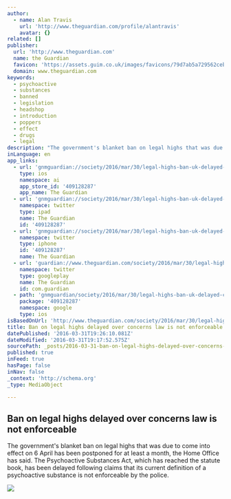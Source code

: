 ```yaml
---
author:
  - name: Alan Travis
    url: 'http://www.theguardian.com/profile/alantravis'
    avatar: {}
related: []
publisher:
  url: 'http://www.theguardian.com'
  name: the Guardian
  favicon: 'https://assets.guim.co.uk/images/favicons/79d7ab5a729562cebca9c6a13c324f0e/32x32.ico'
  domain: www.theguardian.com
keywords:
  - psychoactive
  - substances
  - banned
  - legislation
  - headshop
  - introduction
  - poppers
  - effect
  - drugs
  - legal
description: "The government's blanket ban on legal highs that was due to come into effect on 6 April has been postponed for at least a month, the Home Office has said. The Psychoactive Substances Act, which has reached the statute book, has been delayed following claims that its current definition of a psychoactive substance is not enforceable by the police."
inLanguage: en
app_links:
  - url: 'gnmguardian://society/2016/mar/30/legal-highs-ban-uk-delayed-concerns-law-enforceable-psychoactive-definition?contenttype=Article&source=applinks'
    type: ios
    namespace: ai
    app_store_id: '409128287'
    app_name: The Guardian
  - url: 'gnmguardian://society/2016/mar/30/legal-highs-ban-uk-delayed-concerns-law-enforceable-psychoactive-definition?contenttype=Article&source=twitter'
    namespace: twitter
    type: ipad
    name: The Guardian
    id: '409128287'
  - url: 'gnmguardian://society/2016/mar/30/legal-highs-ban-uk-delayed-concerns-law-enforceable-psychoactive-definition?contenttype=Article&source=twitter'
    namespace: twitter
    type: iphone
    id: '409128287'
    name: The Guardian
  - url: 'guardian://www.theguardian.com/society/2016/mar/30/legal-highs-ban-uk-delayed-concerns-law-enforceable-psychoactive-definition'
    namespace: twitter
    type: googleplay
    name: The Guardian
    id: com.guardian
  - path: 'gnmguardian/society/2016/mar/30/legal-highs-ban-uk-delayed-concerns-law-enforceable-psychoactive-definition?contenttype=Article&source=google'
    package: '409128287'
    namespace: google
    type: ios
isBasedOnUrl: 'http://www.theguardian.com/society/2016/mar/30/legal-highs-ban-uk-delayed-concerns-law-enforceable-psychoactive-definition?CMP=share_btn_tw'
title: Ban on legal highs delayed over concerns law is not enforceable
datePublished: '2016-03-31T19:26:10.081Z'
dateModified: '2016-03-31T19:17:52.575Z'
sourcePath: _posts/2016-03-31-ban-on-legal-highs-delayed-over-concerns-law-is-not-enforcea.md
published: true
inFeed: true
hasPage: false
inNav: false
_context: 'http://schema.org'
_type: MediaObject

---
```

<article style=""><h1>Ban on legal highs delayed over concerns law is not enforceable</h1><p>The government's blanket ban on legal highs that was due to come into effect on 6 April has been postponed for at least a month, the Home Office has said. The Psychoactive Substances Act, which has reached the statute book, has been delayed following claims that its current definition of a psychoactive substance is not enforceable by the police.</p><img src="https://i.guim.co.uk/img/media/3b8f0f5881bb8260d8e0b037dff9b3e3b61614ec/0_71_3000_1800/master/3000.jpg?w=1200&amp;q=55&amp;auto=format&amp;usm=12&amp;fit=max&amp;s=527fa09eddf8af61eb4facf646a68568" /></article>